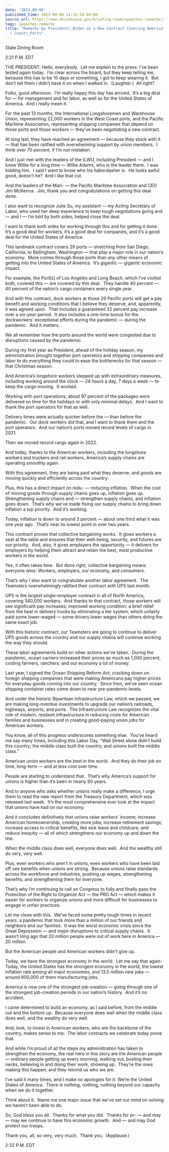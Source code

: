 ```yaml
---
date: '2023-09-06'
published_time: 2023-09-06 21:32:24-04:00
source_url: https://www.whitehouse.gov/briefing-room/speeches-remarks/2023/09/06/remarks-by-president-biden-on-a-new-contract-covering-americas-west-coast-ports/
tags: speeches-remarks
title: "Remarks by President\_Biden on a New Contract Covering America\u2019s West\
  \ Coast\_Ports"
---
```

 
State Dining Room

2:21 P.M. EDT

THE PRESIDENT: Hello, everybody.  Let me explain to the press: I’ve been
tested again today.  I’m clear across the board, but they keep telling
me, because this has to be 10 days or something, I got to keep wearing
it.  But don’t tell them I didn’t have it on when I walked in. 
(Laughter.)  All right?

Folks, good afternoon.  I’m really happy this day has arrived.  It’s a
big deal for — for management and for labor, as well as for the United
States of America.  And I really mean it. 

For the past 13 months, the International Longshoremen and Warehouse
Union, representing 22,000 workers in the West Coast ports, and the
Pacific Maritime Association, representing shipping companies that
depend on those ports and those workers — they’ve been negotiating a new
contract.

At long last, they have reached an agreement — because they stuck with
it — that has been ratified with overwhelming support by union members. 
I think over 70 percent, if I’m not mistaken. 

And I just met with the leaders of the ILWU, including President — and I
knew Willie for a long time — Willie Adams, who is the leader there.  I
was kidding him.  I said I want to know who his haberdasher is.  He
looks awful good, doesn’t he?  And I like that cut.

And the leaders of the Mari- — the Pacific Maritime Association and CEO
Jim McKenna.  Jim, thank you and congratulations on getting this deal
done. 

I also want to recognize Julie Su, my assistant — my Acting Secretary of
Labor, who used her deep experience to keep tough negotiations going and
— and I — I’m told by both sides, helped close the deal.

I want to thank both sides for working through this and for getting it
done.  It’s a good deal for workers, it’s a good deal for companies, and
it’s a good deal for the United States of America.

This landmark contract covers 29 ports — stretching from San Diego,
California, to Bellingham, Washington — that play a major role in our
nation’s economy.  More comes through those ports than any other means
of getting into the United States of America.  It’s gigantic — gigantic
economic impact. 

For example, the Port\[s\] of Los Angeles and Long Beach, which I’ve
visited both, covered this — are covered by this deal.  They handle 40
percent — 40 percent of the nation’s cargo containers every single
year. 

And with this contract, dock workers at those 29 Pacific ports will get
a pay benefit and working conditions that I believe they deserve, and,
apparently, it was agreed upon.  That includes a guaranteed 32 percent
pay increase over a six-year period.  It also includes a one-time bonus
for the dockworkers’ exceptional efforts during the pandemic — during
the pandemic.  And it matters.   

We all remember how the ports around the world were congested due to
disruptions caused by the pandemic. 

During my first year as President, ahead of the holiday season, my
administration brought together port operators and shipping companies
and labor to do everything they could to ease the bottlenecks for that
season — that Christmas season. 

And America’s longshore workers stepped up with extraordinary measures,
including working around the clock — 24 hours a day, 7 days a week — to
keep the cargo moving.  It worked. 

Working with port operations, about 97 percent of the packages were
delivered on time for the holidays or with only minimal delays.  And I
want to thank the port operators for that as well. 

Delivery times were actually quicker before the — than before the
pandemic.  Our dock workers did that, and I want to thank them and the
port operators.  And our nation’s ports moved record levels of cargo in
2021. 

Then we moved record cargo again in 2022.

And today, thanks to the American workers, including the longshore
workers and truckers and rail workers, America’s supply chains are
operating smoothly again.

With this agreement, they are being paid what they deserve, and goods
are moving quickly and efficiently across the country. 

Plus, this has a direct impact on redu- — reducing inflation.  When the
cost of moving goods through supply chains goes up, inflation goes up. 
Strengthening supply chains and — strengthen supply chains, and
inflation goes down.  That’s why we’ve made fixing our supply chains to
bring down inflation a top priority.  And it’s working.

Today, inflation is down to around 3 percent — about one third what it
was one year ago.  That’s near its lowest point in over two years.

This contract proves that collective bargaining works.  It gives workers
a seat at the table and ensures that their well-being, security, and
futures are our priority.  And, also, it gives employers the opportunity
— it delivers for employers by helping them attract and retain the best,
most productive workers in the world.

Yes, it often takes time.  But done right, collective bargaining means
everyone wins: Workers, employers, our economy, and consumers.

That’s why I also want to congratulate another labor agreement.  The
Teamsters overwhelmingly ratified their contract with UPS last month. 

UPS is the largest single-employer contract in all of North America,
covering 340,000 workers.  And thanks to that contract, those workers
will see significant pay increases; improved working condition; a brief
relief from the heat in delivery trucks by eliminating a tier system,
which unfairly paid some lower-waged — some drivers lower wages than
others doing the same exact job.

With this historic contract, our Teamsters are going to continue to
deliver UPS goods across the country and our supply chains will continue
working the way they should.

These labor agreements build on other actions we’ve taken.  During the
pandemic, ocean carriers increased their prices as much as 1,000
percent, costing farmers, ranchers, and our economy a lot of money.

Last year, I signed the Ocean Shipping Reform Act, cracking down on
foreign shipping companies that were making Americans pay higher prices
for everyday goods coming into our country.  Since then, we’ve seen
ocean shipping container rates come down to near pre-pandemic levels.

And under the historic Bipartisan Infrastructure Law, which we passed,
we are making long-overdue investments to upgrade our nation’s
railroads, highways, airports, and ports.  The Infrastructure Law
recognizes the vital role of modern, resilient infrastructure in
reducing costs for American families and businesses and in creating
good-paying union jobs for American workers.

You know, all of this progress underscores something else.  You’ve heard
me say many times, including this Labor Day, “Wall Street alone didn’t
build this country; the middle class built the country, and unions built
the middle class.”

American union workers are the best in the world.  And they do their job
on time, long-term — and at less cost over time. 

People are starting to understand that.  That’s why America’s support
for unions is higher than it’s been in nearly 60 years. 

And to anyone who asks whether unions really make a difference, I urge
them to read the new report from the Treasury Department, which was
released last week.  It’s the most comprehensive ever look at the impact
that unions have had on our economy. 

And it concludes definitively that unions raise workers’ income;
increase American homeownership, creating more jobs; increase retirement
savings; increase access to critical benefits, like sick leave and
childcare; and reduce inequity — all of which strengthens our economy up
and down the line.

When the middle class does well, everyone does well.  And the wealthy
still do very, very well.

Plus, even workers who aren’t in unions, even workers who have been laid
off see benefits when unions are strong.  Because unions raise standards
across the workforce and industries, pushing up wages, strengthening
benefits, and strengthening them for everyone.

That’s why I’m continuing to call on Congress to fully and finally pass
the Protection of the Right to Organize Act — the PRO Act — which makes
it easier for workers to organize unions and more difficult for
businesses to engage in unfair practices.    

Let me close with this.  We’ve faced some pretty tough times in recent
years: a pandemic that took more than a million of our friends and
neighbors and our families.  It was the worst economic crisis since the
Great Depression — and major disruptions to critical supply chains.  It
wasn’t long ago that 20 million people were out of work here in America
— 20 million. 

But the American people and American workers didn’t give up. 

Today, we have the strongest economy in the world.  Let me say that
again:  Today, the United States has the strongest economy in the world,
the lowest inflation rate among all major economies, and 13.5 million
new jobs — around 800,000 of them manufacturing jobs. 

America is now one of the strongest job-creation — going through one of
the strongest job-creation periods in our nation’s history.  And it’s no
accident.

I came determined to build an economy, as I said before, from the middle
out and the bottom up.  Because everyone does well when the middle class
does well, and the wealthy do very well. 

And, look, to invest in American workers, who are the backbone of the
country, makes sense to me.  The labor contracts we celebrate today
prove that.

And while I’m proud of all the steps my administration has taken to
strengthen the economy, the real hero in this story are the American
people — ordinary people getting up every morning, walking out, busting
their necks, believing in and doing their work, showing up.  They’re the
ones making this happen, and they remind us who we are.

I’ve said it many times, and I make no apologies for it: We’re the
United States of America.  There is nothing, nothing, nothing beyond our
capacity when we do it together.

Think about it.  Name me one major issue that we’ve set our mind on
solving we haven’t been able to do.

So, God bless you all.  Thanks for what you did.  Thanks for pr- — and
may — may we continue to have this economic growth.  And — and may God
protect our troops.

Thank you, all, so very, very much.  Thank you.  (Applause.)

2:32 P.M. EDT
